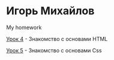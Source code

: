

# Игорь Михайлов
My homework

[Урок 4](https://mihailovig.github.io/lessons_4/ "Знакомство с основами HTML") - Знакомство с основами HTML


[Урок 5](https://mihailovig.github.io/lessons_5/ "Знакомство с основами Css") - Знакомство с основами Css
